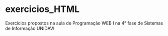 # exercicios_HTML
Exercícios propostos na aula de Programação WEB I na 4° fase de Sistemas de Informação UNIDAVI
